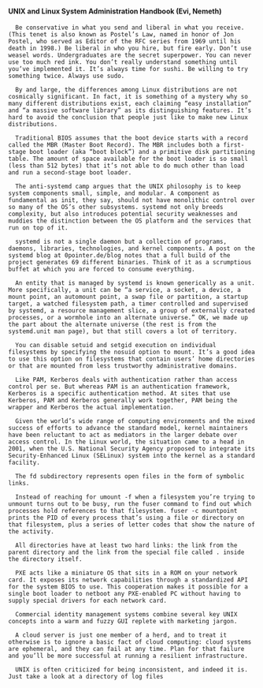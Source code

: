 #### UNIX and Linux System Administration Handbook (Evi, Nemeth)
      Be conservative in what you send and liberal in what you receive. (This tenet is also known as Postel’s Law, named in honor of Jon Postel, who served as Editor of the RFC series from 1969 until his death in 1998.) Be liberal in who you hire, but fire early. Don’t use weasel words. Undergraduates are the secret superpower. You can never use too much red ink. You don’t really understand something until you’ve implemented it. It’s always time for sushi. Be willing to try something twice. Always use sudo.

      By and large, the differences among Linux distributions are not cosmically significant. In fact, it is something of a mystery why so many different distributions exist, each claiming “easy installation” and “a massive software library” as its distinguishing features. It’s hard to avoid the conclusion that people just like to make new Linux distributions.

      Traditional BIOS assumes that the boot device starts with a record called the MBR (Master Boot Record). The MBR includes both a first-stage boot loader (aka “boot block”) and a primitive disk partitioning table. The amount of space available for the boot loader is so small (less than 512 bytes) that it’s not able to do much other than load and run a second-stage boot loader.

      The anti-systemd camp argues that the UNIX philosophy is to keep system components small, simple, and modular. A component as fundamental as init, they say, should not have monolithic control over so many of the OS’s other subsystems. systemd not only breeds complexity, but also introduces potential security weaknesses and muddies the distinction between the OS platform and the services that run on top of it.

      systemd is not a single daemon but a collection of programs, daemons, libraries, technologies, and kernel components. A post on the systemd blog at 0pointer.de/blog notes that a full build of the project generates 69 different binaries. Think of it as a scrumptious buffet at which you are forced to consume everything.

      An entity that is managed by systemd is known generically as a unit. More specifically, a unit can be “a service, a socket, a device, a mount point, an automount point, a swap file or partition, a startup target, a watched filesystem path, a timer controlled and supervised by systemd, a resource management slice, a group of externally created processes, or a wormhole into an alternate universe.” OK, we made up the part about the alternate universe (the rest is from the systemd.unit man page), but that still covers a lot of territory.

      You can disable setuid and setgid execution on individual filesystems by specifying the nosuid option to mount. It’s a good idea to use this option on filesystems that contain users’ home directories or that are mounted from less trustworthy administrative domains.

      Like PAM, Kerberos deals with authentication rather than access control per se. But whereas PAM is an authentication framework, Kerberos is a specific authentication method. At sites that use Kerberos, PAM and Kerberos generally work together, PAM being the wrapper and Kerberos the actual implementation.

      Given the world’s wide range of computing environments and the mixed success of efforts to advance the standard model, kernel maintainers have been reluctant to act as mediators in the larger debate over access control. In the Linux world, the situation came to a head in 2001, when the U.S. National Security Agency proposed to integrate its Security-Enhanced Linux (SELinux) system into the kernel as a standard facility.

      The fd subdirectory represents open files in the form of symbolic links.

      Instead of reaching for umount -f when a filesystem you’re trying to unmount turns out to be busy, run the fuser command to find out which processes hold references to that filesystem. fuser -c mountpoint prints the PID of every process that’s using a file or directory on that filesystem, plus a series of letter codes that show the nature of the activity.

      All directories have at least two hard links: the link from the parent directory and the link from the special file called . inside the directory itself.

      PXE acts like a miniature OS that sits in a ROM on your network card. It exposes its network capabilities through a standardized API for the system BIOS to use. This cooperation makes it possible for a single boot loader to netboot any PXE-enabled PC without having to supply special drivers for each network card.

      Commercial identity management systems combine several key UNIX concepts into a warm and fuzzy GUI replete with marketing jargon.

      A cloud server is just one member of a herd, and to treat it otherwise is to ignore a basic fact of cloud computing: cloud systems are ephemeral, and they can fail at any time. Plan for that failure and you’ll be more successful at running a resilient infrastructure.

      UNIX is often criticized for being inconsistent, and indeed it is. Just take a look at a directory of log files

